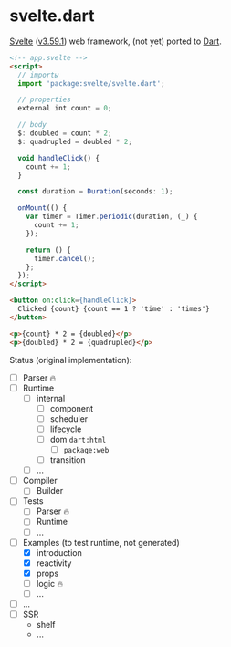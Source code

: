 svelte.dart
===========

[Svelte](https://svelte.dev/) ([v3.59.1](https://github.com/sveltejs/svelte/tree/v3.59.1))
web framework, (not yet) ported to [Dart](https://dart.dev).

```html
<!-- app.svelte -->
<script>
  // importы
  import 'package:svelte/svelte.dart';

  // properties
  external int count = 0;

  // body
  $: doubled = count * 2;
  $: quadrupled = doubled * 2;

  void handleClick() {
    count += 1;
  }

  const duration = Duration(seconds: 1);

  onMount(() {
    var timer = Timer.periodic(duration, (_) {
      count += 1;
    });

    return () {
      timer.cancel();
    };
  });
</script>

<button on:click={handleClick}>
  Clicked {count} {count == 1 ? 'time' : 'times'}
</button>

<p>{count} * 2 = {doubled}</p>
<p>{doubled} * 2 = {quadrupled}</p>
```

Status (original implementation):
- [ ] Parser 🔥
- [ ] Runtime
  - [ ] internal
    - [ ] component
    - [ ] scheduler
    - [ ] lifecycle
    - [ ] dom `dart:html`
      - [ ] `package:web`
    - [ ] transition
  - [ ] ...
- [ ] Compiler
  - [ ] Builder
- [ ] Tests
  - [ ] Parser 🔥
  - [ ] Runtime
  - [ ] ...
- [ ] Examples (to test runtime, not generated)
  - [x] introduction
  - [x] reactivity
  - [x] props
  - [ ] logic 🔥
  - [ ] ...
- [ ] ...
- [ ] SSR
  - shelf
  - ...
